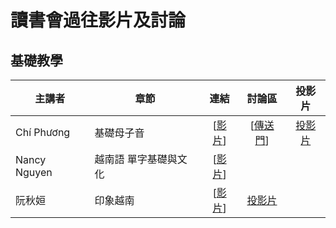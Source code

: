 # 讀書會過往影片及討論

## 基礎教學

| 主講者 | 章節 | 連結 | 討論區 | 投影片 |
| ------ | ------ | :------: | :------: | :------: |
| Chí Phương | 基礎母子音 | [[影片](https://www.facebook.com/groups/683209238508614/permalink/691055177724020/)] | [[傳送門](https://github.com/onlinereadbook/bookvietnamese/issues/1)] |[投影片](http://www.slideshare.net/ChihFangChen/ss-69834729) |
| Nancy Nguyen | 越南語 單字基礎與文化 | [[影片](https://www.youtube.com/watch?v=e5dhBqXsHvk)] | |
| 阮秋姮 | 印象越南 | [[影片](https://www.youtube.com/watch?v=Hx17yqeBbX8)] |[投影片]() |


